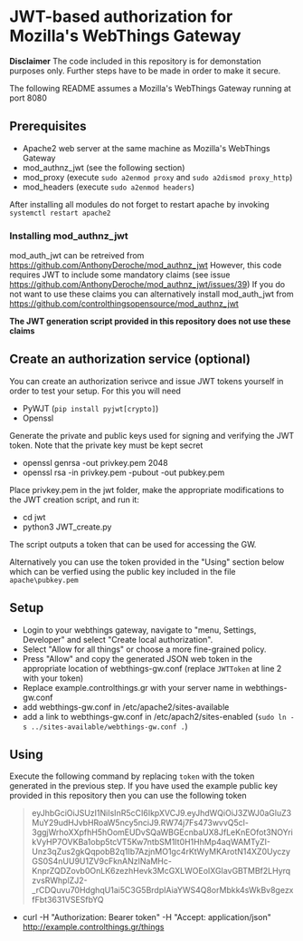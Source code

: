 # JWT-based authorization for Mozilla's WebThings Gateway
**Disclaimer**
The code included in this repository is for demonstation purposes only. Further steps have to be made in order to make it secure.

The following README assumes a Mozilla's WebThings Gateway running at port 8080

## Prerequisites
* Apache2 web server at the same machine as Mozilla's WebThings Gateway
* mod_authnz_jwt (see the following section)
* mod_proxy (execute `sudo a2enmod proxy` and  `sudo a2dismod proxy_http`)
* mod_headers (execute `sudo a2enmod headers`)

After installing all modules do not forget to restart apache by invoking `systemctl restart apache2`

### Installing mod_authnz_jwt
mod_auth_jwt can be retreived from https://github.com/AnthonyDeroche/mod_authnz_jwt However, this code requires JWT to include some mandatory claims (see issue https://github.com/AnthonyDeroche/mod_authnz_jwt/issues/39) If you do not want to use these claims you can alternatively install mod_auth_jwt from https://github.com/controlthingsopensource/mod_authnz_jwt 

**The JWT generation script provided in this repository does not use these claims**

## Create an authorization service (optional)
You can create an authorization serivce and issue JWT tokens yourself in order to test your setup. For this you will need
* PyWJT (`pip install pyjwt[crypto]`)
* Openssl

Generate the private and public keys used for signing and verifying the JWT token. Note that the private key must be kept secret
* openssl genrsa -out privkey.pem 2048
* openssl rsa -in privkey.pem -pubout -out pubkey.pem

Place privkey.pem in the jwt folder, make the appropriate modifications to the JWT creation script, and run it:
* cd jwt
* python3 JWT_create.py

The script outputs a token that can be used for accessing the GW.

Alternatively you can use the token provided in the "Using" section below which can be verfied using the public key included in the file `apache\pubkey.pem`

## Setup
* Login to your webthings gateway, navigate to "menu, Settings, Developer" and select "Create local authorization". 
* Select "Allow for all things" or choose a more fine-grained policy. 
* Press "Allow" and copy the generated JSON web token in the appropriate location of webthings-gw.conf (replace `JWTToken` at line 2 with your token)
* Replace example.controlthings.gr with your server name in webthings-gw.conf
* add webthings-gw.conf in /etc/apache2/sites-available
* add a link to webthings-gw.conf in /etc/apach2/sites-enabled (`sudo ln -s ../sites-available/webthings-gw.conf .`) 

## Using
Execute the following command by replacing `token` with the token generated in the previous step. If you have used the example public key provided in this repository then you can use the following token
> eyJhbGciOiJSUzI1NiIsInR5cCI6IkpXVCJ9.eyJhdWQiOiJ3ZWJ0aGluZ3MuY29udHJvbHRoaW5ncy5nciJ9.RW74j7Fs473wvvQ5cl-3ggjWrhoXXpfhH5hOomEUDvSQaWBGEcnbaUX8JfLeKnEOfot3NOYrikVyHP7OVKBa1obp5tcVT5Kw7ntbSM1It0H1HhMp4aqWAMTyZI-Unz3qZus2gkQqpobB2q1Ib7AzjnMO1gc4rKtWyMKArotN14XZ0UyczyGS0S4nUU9U1ZV9cFknANzINaMHc-KnprZQDZovb0OnLK6zezhHevk3McGXLWOEoIXGIavGBTMBf2LHyrqzvsRWhplZJ2-_rCDQuvu70HdghqU1ai5C3G5BrdpIAiaYWS4Q8orMbkk4sWkBv8gezxfFbt3631VSESfbYQ

* curl -H "Authorization: Bearer token" -H "Accept: application/json" http://example.controlthings.gr/things



